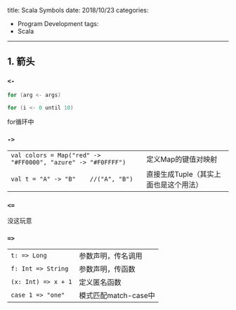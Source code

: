 title: Scala Symbols
date: 2018/10/23
categories:
- Program Development
tags:
- Scala
---


## 1. 箭头 ##

### `<-` ###

```scala
for (arg <- args)

for (i <- 0 until 10) 
```

for循环中


### `->` ###

|||
|---|---|
|`val colors = Map("red" -> "#FF0000", "azure" -> "#F0FFFF")`|定义Map的键值对映射|
|`val t = "A" -> "B"    //("A", "B")`|直接生成Tuple（其实上面也是这个用法）|


### `<=` ###

没这玩意


### `=>` ###

|||
|---|---|
|`t: => Long`|参数声明，传名调用|
|`f: Int => String`|参数声明，传函数|
|`(x: Int) => x + 1`|定义匿名函数|
|`case 1 => "one"`|模式匹配match-case中|

